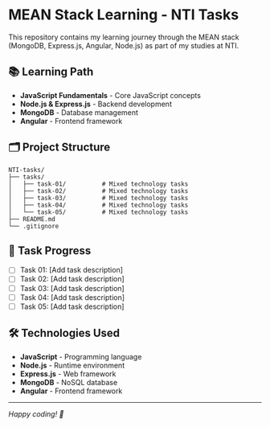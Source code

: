 # MEAN Stack Learning - NTI Tasks

This repository contains my learning journey through the MEAN stack (MongoDB, Express.js, Angular, Node.js) as part of my studies at NTI.

## 📚 Learning Path

- **JavaScript Fundamentals** - Core JavaScript concepts
- **Node.js & Express.js** - Backend development
- **MongoDB** - Database management
- **Angular** - Frontend framework

## 🗂️ Project Structure

```
NTI-tasks/
├── tasks/
│   ├── task-01/          # Mixed technology tasks
│   ├── task-02/          # Mixed technology tasks
│   ├── task-03/          # Mixed technology tasks
│   ├── task-04/          # Mixed technology tasks
│   └── task-05/          # Mixed technology tasks
├── README.md
└── .gitignore
```

## 📝 Task Progress

- [ ] Task 01: [Add task description]
- [ ] Task 02: [Add task description]
- [ ] Task 03: [Add task description]
- [ ] Task 04: [Add task description]
- [ ] Task 05: [Add task description]

## 🛠️ Technologies Used

- **JavaScript** - Programming language
- **Node.js** - Runtime environment
- **Express.js** - Web framework
- **MongoDB** - NoSQL database
- **Angular** - Frontend framework

---

*Happy coding! 🎉*
